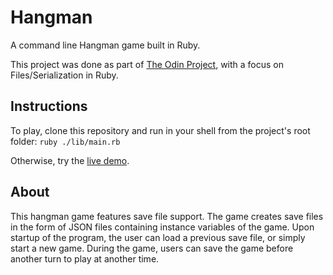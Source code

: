 # Hangman
A command line Hangman game built in Ruby.

This project was done as part of [The Odin Project](https://www.theodinproject.com/lessons/ruby-hangman), with a focus on Files/Serialization in Ruby.

## Instructions
To play, clone this repository and run in your shell from the project's root folder:
`ruby ./lib/main.rb`

Otherwise, try the [live demo](https://replit.com/@nathancabigao/hangman).

## About
This hangman game features save file support. The game creates save files in the form of JSON files containing instance variables of the game. Upon startup of the program, the user can load a previous save file, or simply start a new game. During the game, users can save the game before another turn to play at another time.